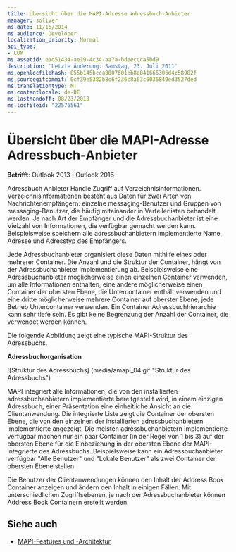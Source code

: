 ```yaml
---
title: Übersicht über die MAPI-Adresse Adressbuch-Anbieter
manager: soliver
ms.date: 11/16/2014
ms.audience: Developer
localization_priority: Normal
api_type:
- COM
ms.assetid: ead51434-ae19-4c34-aa7a-bdeeccca5bd9
description: 'Letzte Änderung: Samstag, 23. Juli 2011'
ms.openlocfilehash: 855b145bcca8007601eb8e841665306d4c58982f
ms.sourcegitcommit: 0cf39e5382b8c6f236c8a63c6036849ed3527ded
ms.translationtype: MT
ms.contentlocale: de-DE
ms.lasthandoff: 08/23/2018
ms.locfileid: "22576561"
---
```

# <a name="mapi-address-book-provider-overview"></a>Übersicht über die MAPI-Adresse Adressbuch-Anbieter
  
**Betrifft**: Outlook 2013 | Outlook 2016 
  
Adressbuch Anbieter Handle Zugriff auf Verzeichnisinformationen. Verzeichnisinformationen besteht aus Daten für zwei Arten von Nachrichtenempfängern: einzelne messaging-Benutzer und Gruppen von messaging-Benutzer, die häufig miteinander in Verteilerlisten behandelt werden. Je nach Art der Empfänger und die Adressbuchanbieter ist eine Vielzahl von Informationen, die verfügbar gemacht werden kann. Beispielsweise speichern alle adressbuchanbietern implementierte Name, Adresse und Adresstyp des Empfängers.
  
Jede Adressbuchanbieter organisiert diese Daten mithilfe eines oder mehrerer Container. Die Anzahl und die Struktur der Container, hängt von der Adressbuchanbieter Implementierung ab. Beispielsweise eine Adressbuchanbieter möglicherweise einen einzelnen Container verwenden, um alle Informationen enthalten, eine andere möglicherweise einen Container der obersten Ebene, die Untercontainer enthält verwenden und eine dritte möglicherweise mehrere Container auf oberster Ebene, jede Betrieb Untercontainer verwenden. Ein Container Adressbuchhierarchie kann sehr tiefe sein. Es gibt keine Begrenzung der Anzahl der Container, die verwendet werden können.
  
Die folgende Abbildung zeigt eine typische MAPI-Struktur des Adressbuchs.
  
**Adressbuchorganisation**
  
![Struktur des Adressbuchs] (media/amapi_04.gif "Struktur des Adressbuchs")
  
MAPI integriert alle Informationen, die von den installierten adressbuchanbietern implementierte bereitgestellt wird, in einem einzigen Adressbuch, einer Präsentation eine einheitliche Ansicht an die Clientanwendung. Die integrierte Liste zeigt die Container der obersten Ebene, die von den einzelnen der installierten adressbuchanbietern implementierte angezeigt. Die meisten adressbuchanbietern implementierte verfügbar machen nur ein paar Container (in der Regel von 1 bis 3) auf der obersten Ebene für die Einbeziehung in der obersten Ebene der MAPI-integrierte des Adressbuchs. Beispielsweise kann ein Adressbuchanbieter verfügbar "Alle Benutzer" und "Lokale Benutzer" als zwei Container der obersten Ebene stellen.
  
Die Benutzer der Clientanwendungen können den Inhalt der Address Book Container anzeigen und ändern den Inhalt in einigen Fällen. Mit unterschiedlichen Zugriffsebenen, je nach der Adressbuchanbieter können Address Book Containern erstellt werden. 
  
## <a name="see-also"></a>Siehe auch

- [MAPI-Features und -Architektur](mapi-features-and-architecture.md)

